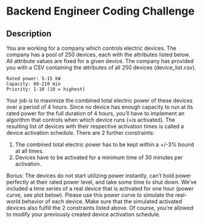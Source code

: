 # Backend Engineer Coding Challenge
## Description
You are working for a company which controls electric devices. The company has a pool of 250 devices, each with the
attributes listed below. All attribute values are fixed for a given device. The company has provided you with a CSV
containing the attributes of all 250 devices (device_list.csv).

```
Rated power: 5-15 kW
Capacity: 60-210 min
Priority: 1-10 (10 = highest)
```

Your job is to maximize the combined total electric power of these devices over a period of 4 hours. Since no device has
enough capacity to run at its rated power for the full duration of 4 hours, you’ll have to implement an algorithm that
controls when which device runs (=is activated). The resulting list of devices with their respective activation times is
called a device activation schedule. There are 2 further constraints:

1. The combined total electric power has to be kept within a +/-3% bound at all times.
2. Devices have to be activated for a minimum time of 30 minutes per activation.

Bonus: The devices do not start utilizing power instantly, can’t hold power perfectly at their rated power level, and take
some time to shut down. We’ve included a time series of a real device that is activated for one hour (power curve, see
plot below). Please use this power curve to simulate the real-world behavior of each device. Make sure that the simulated
activated devices also fulfill the 2 constraints listed above. Of course, you’re allowed to modify your previously created
device activation schedule.
